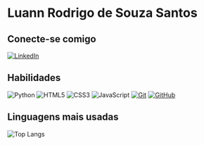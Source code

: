 # Luann Rodrigo de Souza Santos

## Conecte-se comigo


[![LinkedIn](https://img.shields.io/badge/LinkedIn-0077B5?style=for-the-badge&logo=linkedin&logoColor=white)](https://www.linkedin.com/in/luann-rodrigo-de-souza-santos-492298317/)
## Habilidades
![Python](https://img.shields.io/badge/Python-0D1117?style=for-the-badge&logo=python&logoColor=3776AB)
![HTML5](https://img.shields.io/badge/HTML5-E34F26?style=for-the-badge&logo=html5&logoColor=white)
![CSS3](https://img.shields.io/badge/CSS3-1572B6?style=for-the-badge&logo=css3&logoColor=white)
![JavaScript](https://img.shields.io/badge/JavaScript-F7DF1E?style=for-the-badge&logo=javascript&logoColor=black)
[![Git](https://img.shields.io/badge/Git-000?style=for-the-badge&logo=git&logoColor=E94D5F)](https://git-scm.com/doc)
[![GitHub](https://img.shields.io/badge/GitHub-000?style=for-the-badge&logo=github&logoColor=30A3DC)](https://docs.github.com/)


## Linguagens mais usadas
![Top Langs](https://github-readme-stats-git-masterrstaa-rickstaa.vercel.app/api/top-langs/?username=luannsantosprogrammer&layout=compact&bg_color=000&border_color=3776AB&title_color=3776AB&text_color=FFF)

